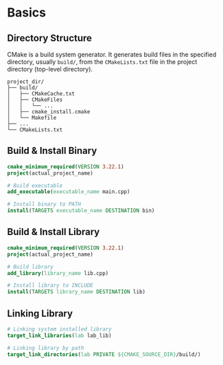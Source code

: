 # Basics

## Directory Structure

CMake is a build system generator. It generates build files in the specified
directory, usually `build/`, from the `CMakeLists.txt` file in the project
directory (top-level directory).

```plaintext
project_dir/
├── build/
│   ├── CMakeCache.txt
│   ├── CMakeFiles
│   │   └── ...
│   ├── cmake_install.cmake
│   └── Makefile
├── ...
└── CMakeLists.txt
```

## Build & Install Binary

```cmake
cmake_minimum_required(VERSION 3.22.1)
project(actual_project_name)

# Build executable
add_executable(executable_name main.cpp)

# Install binary to PATH
install(TARGETS executable_name DESTINATION bin)
```

## Build & Install Library

```cmake
cmake_minimum_required(VERSION 3.22.1)
project(actual_project_name)

# Build library
add_library(library_name lib.cpp)

# Install library to INCLUDE
install(TARGETS library_name DESTINATION lib)
```

## Linking Library

```cmake
# Linking system installed library
target_link_libraries(lab lab_lib)

# Linking library by path
target_link_directories(lab PRIVATE ${CMAKE_SOURCE_DIR}/build/)
```
